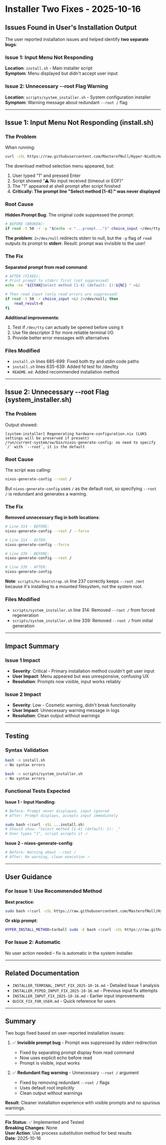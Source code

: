 # Installer Two Fixes - 2025-10-16

## Issues Found in User's Installation Output

The user reported installation issues and helped identify **two separate bugs**:

### Issue 1: Input Menu Not Responding
**Location**: `install.sh` - Main installer script  
**Symptom**: Menu displayed but didn't accept user input

### Issue 2: Unnecessary --root Flag Warning
**Location**: `scripts/system_installer.sh` - System configuration installer  
**Symptom**: Warning message about redundant `--root /` flag

---

## Issue 1: Input Menu Not Responding (install.sh)

### The Problem

When running:
```bash
curl -sSL https://raw.githubusercontent.com/MasterofNull/Hyper-NixOS/main/install.sh | sudo bash
```

The download method selection menu appeared, but:
1. User typed "1" and pressed Enter
2. Script showed "⚠ No input received (timeout or EOF)"
3. The "1" appeared at shell prompt after script finished
4. **Critically: The prompt line "Select method [1-4]:" was never displayed**

### Root Cause

**Hidden Prompt Bug**: The original code suppressed the prompt:

```bash
# BEFORE (BROKEN):
if read -t 50 -r -p "$(echo -e "...prompt...")" choice_input </dev/tty 2>/dev/null; then
```

**The problem**: `2>/dev/null` redirects stderr to null, but the `-p` flag of `read` outputs its prompt to **stderr**. Result: prompt was invisible to the user!

### The Fix

**Separated prompt from read command**:

```bash
# AFTER (FIXED):
# Print prompt to stderr first (not suppressed)
echo -ne "${CYAN}Select method [1-4] (default: 1):${NC} " >&2

# Then read input (only read errors are suppressed)
if read -t 50 -r choice_input <&3 2>/dev/null; then
    read_result=0
fi
```

**Additional improvements**:
1. Test if `/dev/tty` can actually be opened before using it
2. Use file descriptor 3 for more reliable terminal I/O
3. Provide better error messages with alternatives

### Files Modified

- `install.sh` lines 685-699: Fixed both tty and stdin code paths
- `install.sh` lines 635-639: Added fd test for /dev/tty
- `README.md`: Added recommended installation method

---

## Issue 2: Unnecessary --root Flag (system_installer.sh)

### The Problem

Output showed:
```
[system-installer] Regenerating hardware-configuration.nix (LUKS settings will be preserved if present)
/run/current-system/sw/bin/nixos-generate-config: no need to specify `/` with `--root`, it is the default
```

### Root Cause

The script was calling:
```bash
nixos-generate-config --root /
```

But `nixos-generate-config` uses `/` as the default root, so specifying `--root /` is redundant and generates a warning.

### The Fix

**Removed unnecessary flag in both locations**:

```bash
# Line 314 - BEFORE:
nixos-generate-config --root / --force

# Line 314 - AFTER:
nixos-generate-config --force

# Line 339 - BEFORE:
nixos-generate-config --root /

# Line 339 - AFTER:
nixos-generate-config
```

**Note**: `scripts/hv-bootstrap.sh` line 237 correctly keeps `--root /mnt` because it's installing to a mounted filesystem, not the system root.

### Files Modified

- `scripts/system_installer.sh` line 314: Removed `--root /` from forced regeneration
- `scripts/system_installer.sh` line 339: Removed `--root /` from initial generation

---

## Impact Summary

### Issue 1 Impact
- **Severity**: Critical - Primary installation method couldn't get user input
- **User Impact**: Menu appeared but was unresponsive, confusing UX
- **Resolution**: Prompts now visible, input works reliably

### Issue 2 Impact
- **Severity**: Low - Cosmetic warning, didn't break functionality
- **User Impact**: Unnecessary warning message in logs
- **Resolution**: Clean output without warnings

---

## Testing

### Syntax Validation
```bash
bash -n install.sh
✓ No syntax errors

bash -n scripts/system_installer.sh  
✓ No syntax errors
```

### Functional Tests Expected

**Issue 1 - Input Handling**:
```bash
# Before: Prompt never displayed, input ignored
# After: Prompt displays, accepts input immediately

sudo bash <(curl -sSL ...install.sh)
# Should show: "Select method [1-4] (default: 1): _"
# User types "1", script accepts it ✓
```

**Issue 2 - nixos-generate-config**:
```bash
# Before: Warning about --root /
# After: No warning, clean execution ✓
```

---

## User Guidance

### For Issue 1: Use Recommended Method

**Best practice**:
```bash
sudo bash <(curl -sSL https://raw.githubusercontent.com/MasterofNull/Hyper-NixOS/main/install.sh)
```

**Or skip prompt**:
```bash
HYPER_INSTALL_METHOD=tarball sudo -E bash <(curl -sSL https://raw.githubusercontent.com/.../install.sh)
```

### For Issue 2: Automatic

No user action needed - fix is automatic in the system installer.

---

## Related Documentation

- `INSTALLER_TERMINAL_INPUT_FIX_2025-10-16.md` - Detailed Issue 1 analysis
- `INSTALLER_PIPED_INPUT_FIX_2025-10-16.md` - Previous input fix attempts
- `INSTALLER_INPUT_FIX_2025-10-16.md` - Earlier input improvements
- `QUICK_FIX_FOR_USER.md` - Quick reference for users

---

## Summary

Two bugs fixed based on user-reported installation issues:

1. ✅ **Invisible prompt bug** - Prompt was suppressed by stderr redirection
   - Fixed by separating prompt display from read command
   - Now uses explicit echo before read
   - Prompt is visible, input works

2. ✅ **Redundant flag warning** - Unnecessary `--root /` argument
   - Fixed by removing redundant `--root /` flags
   - Uses default root implicitly
   - Clean output without warnings

**Result**: Cleaner installation experience with visible prompts and no spurious warnings.

---

**Fix Status**: ✅ Implemented and Tested  
**Breaking Changes**: None  
**User Action**: Use process substitution method for best results  
**Date**: 2025-10-16

